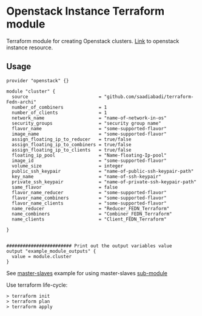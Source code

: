 # Openstack Instance Terraform module
Terraform module for creating Openstack clusters.
[Link](https://registry.terraform.io/providers/terraform-provider-openstack/openstack/latest/docs/resources/compute_instance_v2) to openstack instance resource.


## Usage


```
provider "openstack" {}

module "cluster" {
  source                          = "github.com/saadiabadi/terraform-Fedn-archi"
  number_of_combiners             = 1
  number_of_clients               = 1
  network_name                    = "name-of-network-in-os"
  security_groups                 = "security group name"
  flavor_name                     = "some-supported-flavor"
  image_name                      = "some-supported-flavor"
  assign_floating_ip_to_reducer   = true/false 
  assign_floating_ip_to_combiners = true/false 
  assign_floating_ip_to_clients   = true/false 
  floating_ip_pool                = "Name-floating-Ip-pool"
  image_id                        = "some-supported-flavor"
  volume_size                     = integer
  public_ssh_keypair              = "name-of-public-ssh-keypair-path"
  key_name                        = "name-of-ssh-keypair"
  private_ssh_keypair             = "name-of-private-ssh-keypair-path"
  same_flavor                     = false
  flavor_name_reducer             = "some-supported-flavor"
  flavor_name_combiners           = "some-supported-flavor"
  flavor_name_clients             = "some-supported-flavor"
  name_reducer                    = "Reducer_FEDN_Terraform"
  name_combiners                  = "Combiner_FEDN_Terraform"
  name_clients                    = "Client_FEDN_Terraform"

}


######################## Print out the output variables value 
output "example_module_outputs" {
  value = module.cluster
}
```




See [master-slaves](https://github.com/saadiabadi/terraform-Fedn-archi/tree/main/examples/master-slaves) example for using master-slaves [sub-module](https://github.com/saadiabadi/terraform-Fedn-archi/tree/main/modules/master-slaves)

Use terraform life-cycle:
```
> terraform init
> terraform plan
> terraform apply
```
